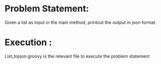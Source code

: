 # Problem Statement:

Given a list as input in the main method, printout the output in json format.

# Execution :

List_tojson.groovy is the relevant file to execute the problem statement